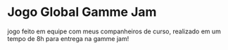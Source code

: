 # Jogo Global Gamme Jam
jogo feito em equipe com meus companheiros de curso, realizado em um tempo de 8h para entrega na gamme jam!
